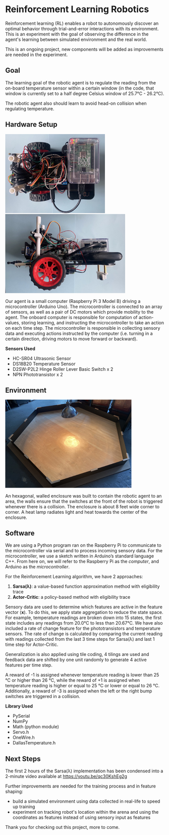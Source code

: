 # Reinforcement Learning Robotics

Reinforcement learning (RL) enables a robot to autonomously discover an optimal behavior through trial-and-error interactions with its environment. This is an experiment with the goal of observing the difference in the agent's learning between simulated environment and the real world.

This is an ongoing project, new components will be added as improvements are needed in the experiment. 


## Goal

The learning goal of the robotic agent is to regulate the reading from the on-board temperature sensor within a certain window (in the code, that window is currently set to a half degree Celsius window of 25.7°C - 26.2°C).

The robotic agent also should learn to avoid head-on collision when regulating temperature. 


## Hardware Setup

<img src="https://github.com/FifthEpoch/reinforcement-learning/blob/main/RL-robotics/img/robot-top.jpeg" width="auto" height="250"> <img src="https://github.com/FifthEpoch/reinforcement-learning/blob/main/RL-robotics/img/robot-side.jpeg" width="auto" height="250">

Our agent is a small computer (Raspberry Pi 3 Model B) driving a microcontroller (Arduino Uno). The microcontroller is connected to an array of sensors, as well as a pair of DC motors which provide mobility to the agent. The onboard computer is responsible for computation of action-values, storing learning, and instructing the microcontroller to take an action on each time step. The microcontroller is responsible in collecting sensory data and executing actions instructed by the computer (i.e. turning in a certain direction, driving motors to move forward or backward).

**Sensors Used**

* HC-SR04 Ultrasonic Sensor
* DS18B20 Temperature Sensor
* D2SW-P2L2 Hinge Roller Lever Basic Switch x 2
* NPN Phototransistor x 2


## Environment

<img src="https://github.com/FifthEpoch/reinforcement-learning/blob/main/RL-robotics/img/arena.jpeg" width="400" height="auto">

An hexagonal, walled enclosure was built to contain the robotic agent to an area, the walls ensure that the switches at the front of the robot is triggered whenever there is a collision. The enclosure is about 8 feet wide corner to corner. A heat lamp radiates light and heat towards the center of the enclosure.


## Software

We are using a Python program ran on the Raspberry Pi to communicate to the microcontroller via serial  and to process incoming sensory data. For the microcontroller, we use a sketch written in Arduino’s standard language C++. From here on, we will refer to the Raspberry Pi as the *computer*, and Arduino as the *microcontroller*.

For the Reinforcement Learning algorithm, we have 2 approaches: 
1. **Sarsa(λ)**: a value-based function approximation method with eligibility trace
2. **Actor-Critic**: a policy-based method with eligibility trace

Sensory data are used to determine which features are active in the feature vector (**x**). To do this, we apply state aggregation to reduce the state space. For example, temperature readings are broken down into 15 states, the first state includes any readings from 20.0°C to less than 20.67°C. We have also included a rate of change feature for the phototransistors and temperature sensors. The rate of change is calculated by comparing the current reading with readings collected from the last 3 time steps for Sarsa(λ) and last 1 time step for Actor-Critic.

Generalization is also applied using tile coding, 4 tilings are used and feedback data are shifted by one unit randomly to generate 4 active features per time step.

A reward of -1 is assigned whenever temperature reading is lower than 25 °C or higher than 26 °C, while the reward of +1 is assigned when temperature reading is higher or equal to 25 °C or lower or equal to 26 °C. Additionally, a reward of -3 is assigned when the left or the right bump switches are triggered in a collision. 

**Library Used**

* PySerial
* NumPy
* Math (python module)
* Servo.h
* OneWire.h
* DallasTemperature.h

## Next Steps

The first 2 hours of the Sarsa(λ) implementation has been condensed into a 2-minute video available at https://youtu.be/qc30KshEg2g

Further improvements are needed for the training process and in feature shaping: 

* build a simulated environment using data collected in real-life to speed up training
* experiment on tracking robot's location within the arena and using the coordinates as features instead of using sensory input as features


Thank you for checking out this project, more to come. 
